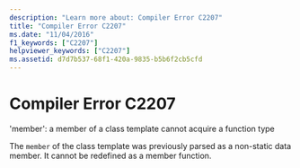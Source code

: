 ```yaml
---
description: "Learn more about: Compiler Error C2207"
title: "Compiler Error C2207"
ms.date: "11/04/2016"
f1_keywords: ["C2207"]
helpviewer_keywords: ["C2207"]
ms.assetid: d7d7b537-68f1-420a-9835-b5b6f2cb5cfd
---
```

# Compiler Error C2207

'member': a member of a class template cannot acquire a function type

The `member` of the class template was previously parsed as a non-static data member. It cannot be redefined as a member function.
